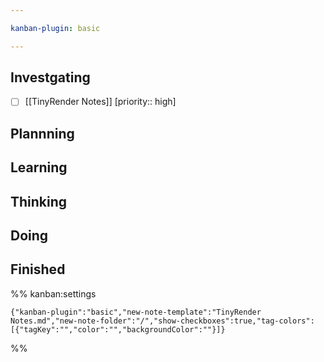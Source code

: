 ```yaml
---

kanban-plugin: basic

---
```


## Investgating

- [ ] [[TinyRender Notes]] [priority:: high]


## Plannning



## Learning



## Thinking



## Doing



## Finished





%% kanban:settings
```
{"kanban-plugin":"basic","new-note-template":"TinyRender Notes.md","new-note-folder":"/","show-checkboxes":true,"tag-colors":[{"tagKey":"","color":"","backgroundColor":""}]}
```
%%